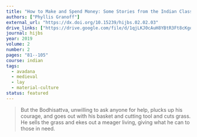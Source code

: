 ```yaml
---
title: "How to Make and Spend Money: Some Stories from the Indian Classical Literature"
authors: ["Phyllis Granoff"]
external_url: "https://dx.doi.org/10.15239/hijbs.02.02.03"
drive_links: ["https://drive.google.com/file/d/1qjLKJ0cAuH8YBtR3Ft8cKgqU_wCt65qu/view?usp=drivesdk"]
journal: hijbs
year: 2019
volume: 2
number: 2
pages: "81--105"
course: indian
tags:
  - avadana
  - medieval
  - lay
  - material-culture
status: featured
---
```


> But the Bodhisattva, unwilling to ask anyone for help, plucks up his courage, and goes out with his basket and cutting tool and cuts grass. He sells the grass and ekes out a meager living, giving what he can to those in need.
